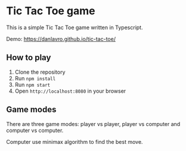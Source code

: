 # Tic Tac Toe game

This is a simple Tic Tac Toe game written in Typescript.

Demo: https://danlavro.github.io/tic-tac-toe/

## How to play

1. Clone the repository
2. Run `npm install`
3. Run `npm start`
4. Open `http://localhost:8080` in your browser

## Game modes

There are three game modes:
player vs player, player vs computer and computer vs computer.

Computer use minimax algorithm to find the best move.
